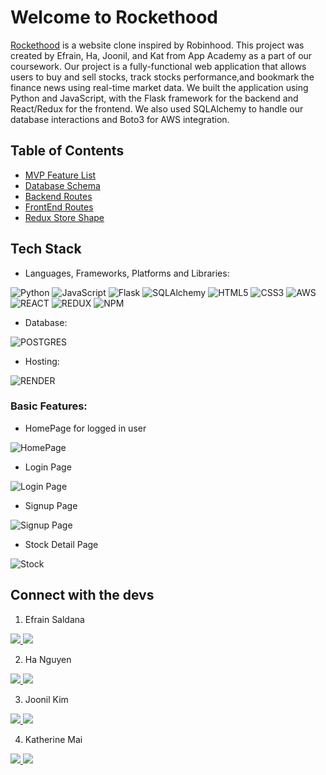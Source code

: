 # Welcome to Rockethood

[Rockethood](https://rockethood.onrender.com/) is a website clone inspired by Robinhood. This project was created by Efrain, Ha, Joonil, and Kat from App Academy as a part of our coursework.
Our project is a fully-functional web application that allows users to buy and sell stocks, track stocks performance,and bookmark the finance news using real-time market data. We built the application using Python and JavaScript, with the Flask framework for the backend and React/Redux for the frontend. We also used SQLAlchemy to handle our database interactions and Boto3 for AWS integration.



## Table of Contents
* [MVP Feature List]()
* [Database Schema]()
* [Backend Routes]()
* [FrontEnd Routes]()
* [Redux Store Shape]()

## Tech Stack
- Languages, Frameworks, Platforms and Libraries: 

![Python](https://img.shields.io/badge/Python-3776AB?style=for-the-badge&logo=python&logoColor=white)
![JavaScript](https://img.shields.io/badge/JavaScript-323330?style=for-the-badge&logo=javascript&logoColor=F7DF1E)
![Flask](https://img.shields.io/badge/Flask-000000?style=for-the-badge&logo=flask&logoColor=white)
![SQLAlchemy](https://camo.githubusercontent.com/e18458350ba6d97944dab16d2e1ab671737257f45dd4ebae220093c72a660a4b/68747470733a2f2f696d672e736869656c64732e696f2f62616467652f73716c616c6368656d792545322541302538302545322541302538302545322541302538302545322541302538302d3432343234323f7374796c653d666f722d7468652d6261646765266c6f676f3d61636164656d6961266c6f676f436f6c6f723d643731663030)
![HTML5](https://img.shields.io/badge/HTML5-E34F26?style=for-the-badge&logo=html5&logoColor=white)
![CSS3](https://img.shields.io/badge/CSS3-1572B6?style=for-the-badge&logo=css3&logoColor=white)
![AWS](https://img.shields.io/badge/Amazon_AWS-232F3E?style=for-the-badge&logo=amazon-aws&logoColor=white)
![REACT](https://img.shields.io/badge/React-20232A?style=for-the-badge&logo=react&logoColor=61DAFB)
![REDUX](https://img.shields.io/badge/Redux-593D88?style=for-the-badge&logo=redux&logoColor=white)
![NPM](https://img.shields.io/badge/NPM-%23000000.svg?style=for-the-badge&logo=npm&logoColor=white)

- Database:

![POSTGRES](https://img.shields.io/badge/PostgreSQL-316192?style=for-the-badge&logo=postgresql&logoColor=white)

- Hosting:

![RENDER](https://img.shields.io/badge/Render-informational?style=for-the-badge&logo=render&logoColor=%5bdec3)

### Basic Features: 

- HomePage for logged in user

![HomePage](https://live.staticflickr.com/65535/52568597624_9f62bd19e2_h.jpg)

- Login Page

![Login Page](https://live.staticflickr.com/65535/52567867032_ce185fc4a7_h.jpg)

- Signup Page

![Signup Page](https://live.staticflickr.com/65535/52567867002_d076dd8c51_h.jpg)

- Stock Detail Page 

![Stock](https://live.staticflickr.com/65535/52568772890_d01a530d32_k.jpg)

## Connect with the devs
 1. Efrain Saldana
 
 <a href="https://github.com/epsldn"><img src="https://img.shields.io/badge/GitHub-100000?style=for-the-badge&logo=github&logoColor=white" /> </a> <img src="https://img.shields.io/badge/LinkedIn-0077B5?style=for-the-badge&logo=linkedin&logoColor=white" />
 
 2. Ha Nguyen
 
 <a href="https://github.com/vietha3110"> <img src="https://img.shields.io/badge/GitHub-100000?style=for-the-badge&logo=github&logoColor=white" /> </a> <a href="https://www.linkedin.com/in/havietng/"> <img src="https://img.shields.io/badge/LinkedIn-0077B5?style=for-the-badge&logo=linkedin&logoColor=white" /> </a>
 
 3. Joonil Kim
 
 <a  href="https://github.com/hydralisk1"><img src="https://img.shields.io/badge/GitHub-100000?style=for-the-badge&logo=github&logoColor=white" /> </a> <img src="https://img.shields.io/badge/LinkedIn-0077B5?style=for-the-badge&logo=linkedin&logoColor=white" />
 
 4. Katherine Mai
 
 <a  href="https://github.com/kmaikat"><img src="https://img.shields.io/badge/GitHub-100000?style=for-the-badge&logo=github&logoColor=white" /> </a> <a href="https://www.linkedin.com/in/kpmai20"> <img src="https://img.shields.io/badge/LinkedIn-0077B5?style=for-the-badge&logo=linkedin&logoColor=white" /> </a>
